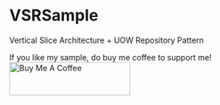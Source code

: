# VSRSample
Vertical Slice Architecture + UOW Repository Pattern

If you like my sample, do buy me coffee to support me!<br>
<a href="https://www.buymeacoffee.com/sgashua" target="_blank"><img src="https://cdn.buymeacoffee.com/buttons/v2/default-yellow.png" alt="Buy Me A Coffee" style="height: 60px !important;width: 217px !important;" ></a>
